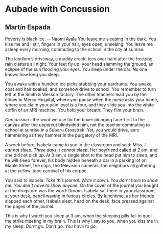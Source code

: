 # Aubade with Concussion
## Martín Espada
Poverty is black ice.
-- Naomi Ayala
You leave me sleeping in the dark. You kiss me and I stir,
fingers in your hair, eyes open, unseeing. You leave me asleep
every morning, commuting to the school in the city at sunrise.

The landlord’s driveway, a muddy creek, ices over hard after
the freezing rain clatters all night. Your feet fly up, your head
slamming the ground, an eclipse of the sun flooding your eyes.
You sleep under the car. No one knows how long you sleep.

You awake with a hundred ice picks stabbing your eardrums.
You awake, coat and hair soaked, and somehow drive to school.
You remember to turn left at the Smith & Wesson factory.
The other teachers lead you by the elbow to Mercy Hospital,
where you pause when the nurse asks your name, where you claim
your pain level is a four, and they slide you into the white coffin
of an MRI machine. You hold your breath. They film your brain.

 _Concussion_ : the word we use for the boxer plunging face-first
to the canvas after the uppercut blindsided him, not the teacher
commuting to school at sunrise in a Subaru Crosstrek. Yet, you would
drive, ears hammering as they hammer in the purgatory of the MRI.

A week before, Isabela came to you in the classroom and said:
 _Miss, I cannot sleep. Three days, I cannot sleep_. Her boyfriend called
at 2  am, and she did not pick up. At 3 am, a single shot to the head
put him to sleep, and he will sleep forever, his body hidden beneath
a car in a parking lot on Maple Street, the cops, the television cameras,
the neighbors all gathering at the yellow-tape carnival of his corpse.

You said to Isabela: _Take this journal. Write it down. You don’t have_
 _to show me. You don’t have to show anyone_. On the cover of the journal
you bought at the drugstore was the word: _Dream_. Isabela sat there
in your classroom, at your desk, pencil waving in furious circles.
By lunchtime, as her friends slapped each other, Isabela slept,
head on the desk, face pressed against the pages of the journal.

This is why I watch you sleep at 3  am, when the sleeping pills fail
to quell the strike meeting in my brain. This is why I say to you,
when you kiss me in my sleep: _Don’t go. Don’t go. You have to go_.